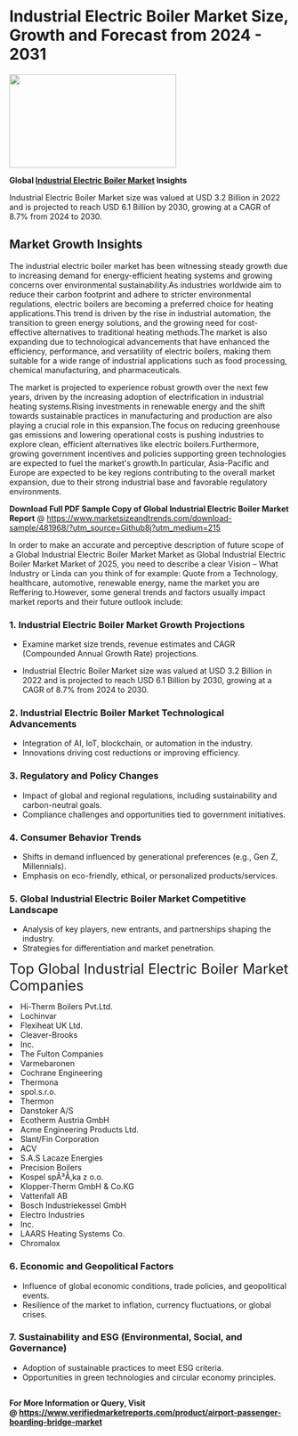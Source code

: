 <H1>Industrial Electric Boiler Market Size, Growth and Forecast from 2024 - 2031</H1><img class="aligncenter size-medium wp-image-584254" src="https://thirdeyenews.in/wp-content/uploads/2024/09/Global-Market-Research-300x168.jpeg" alt="" width="300" height="168" /><p><strong>Global&nbsp;<a href="https://www.marketsizeandtrends.com/download-sample/481968/?utm_source=Github8j?utm_medium=215">Industrial Electric Boiler Market</a> Insights</strong></p><p>Industrial Electric Boiler Market size was valued at USD 3.2 Billion in 2022 and is projected to reach USD 6.1 Billion by 2030, growing at a CAGR of 8.7% from 2024 to 2030.</p><p><h2>Market Growth Insights</h2> <p>The industrial electric boiler market has been witnessing steady growth due to increasing demand for energy-efficient heating systems and growing concerns over environmental sustainability.As industries worldwide aim to reduce their carbon footprint and adhere to stricter environmental regulations, electric boilers are becoming a preferred choice for heating applications.This trend is driven by the rise in industrial automation, the transition to green energy solutions, and the growing need for cost-effective alternatives to traditional heating methods.The market is also expanding due to technological advancements that have enhanced the efficiency, performance, and versatility of electric boilers, making them suitable for a wide range of industrial applications such as food processing, chemical manufacturing, and pharmaceuticals.</p> <p>The market is projected to experience robust growth over the next few years, driven by the increasing adoption of electrification in industrial heating systems.Rising investments in renewable energy and the shift towards sustainable practices in manufacturing and production are also playing a crucial role in this expansion.The focus on reducing greenhouse gas emissions and lowering operational costs is pushing industries to explore clean, efficient alternatives like electric boilers.Furthermore, growing government incentives and policies supporting green technologies are expected to fuel the market's growth.In particular, Asia-Pacific and Europe are expected to be key regions contributing to the overall market expansion, due to their strong industrial base and favorable regulatory environments.</p> <p><span class=""><strong>Download Full PDF Sample Copy of Global Industrial Electric Boiler Market Report</strong> @ <a href="https://www.marketsizeandtrends.com/download-sample/481968/?utm_source=Github8j?utm_medium=215" target="_blank">https://www.marketsizeandtrends.com/download-sample/481968/?utm_source=Github8j?utm_medium=215</a></span></p><p>In order to make an accurate and perceptive description of future scope of a Global&nbsp;Industrial Electric Boiler Market Market as Global&nbsp;Industrial Electric Boiler Market Market of 2025, you need to describe a clear Vision &ndash; What Industry or Linda can you think of for example: Quote from a Technology, healthcare, automotive, renewable energy, name the market you are Reffering to.However, some general trends and factors usually impact market reports and their future outlook include:</p><h3>1.&nbsp;<strong>Industrial Electric Boiler Market Growth Projections</strong></h3><ul><li>Examine market size trends, revenue estimates and CAGR (Compounded Annual Growth Rate) projections.</li><li><p>Industrial Electric Boiler Market size was valued at USD 3.2 Billion in 2022 and is projected to reach USD 6.1 Billion by 2030, growing at a CAGR of 8.7% from 2024 to 2030.</p></li></ul><h3>2.&nbsp;<strong>Industrial Electric Boiler Market Technological Advancements</strong></h3><ul><li>Integration of AI, IoT, blockchain, or automation in the industry.</li><li>Innovations driving cost reductions or improving efficiency.</li></ul><h3>3.&nbsp;<strong>Regulatory and Policy Changes</strong></h3><ul><li>Impact of global and regional regulations, including sustainability and carbon-neutral goals.</li><li>Compliance challenges and opportunities tied to government initiatives.</li></ul><h3>4.&nbsp;<strong>Consumer Behavior Trends</strong></h3><ul><li>Shifts in demand influenced by generational preferences (e.g., Gen Z, Millennials).</li><li>Emphasis on eco-friendly, ethical, or personalized products/services.</li></ul><h3>5.&nbsp;<strong>Global Industrial Electric Boiler Market Competitive Landscape</strong></h3><ul><li>Analysis of key players, new entrants, and partnerships shaping the industry.</li><li>Strategies for differentiation and market penetration.</li></ul><p data-pm-slice="1 1 []"><span style="color: inherit; font-family: inherit; font-size: 25px;">Top Global Industrial Electric Boiler Market Companies</span></p><div class="" data-test-id=""><p><li>Hi-Therm Boilers Pvt.Ltd.</li><li> Lochinvar</li><li> Flexiheat UK Ltd.</li><li> Cleaver-Brooks</li><li> Inc.</li><li> The Fulton Companies</li><li> Varmebaronen</li><li> Cochrane Engineering</li><li> Thermona</li><li> spol.s.r.o.</li><li> Thermon</li><li> Danstoker A/S</li><li> Ecotherm Austria GmbH</li><li> Acme Engineering Products Ltd.</li><li> Slant/Fin Corporation</li><li> ACV</li><li> S.A.S Lacaze Energies</li><li> Precision Boilers</li><li> Kospel spÃ³Å‚ka z o.o.</li><li> Klopper-Therm GmbH & Co.KG</li><li> Vattenfall AB</li><li> Bosch Industriekessel GmbH</li><li> Electro Industries</li><li> Inc.</li><li> LAARS Heating Systems Co.</li><li> Chromalox</li></p></div><h3>6.&nbsp;<strong>Economic and Geopolitical Factors</strong></h3><ul><li>Influence of global economic conditions, trade policies, and geopolitical events.</li><li>Resilience of the market to inflation, currency fluctuations, or global crises.</li></ul><h3>7.&nbsp;<strong>Sustainability and ESG (Environmental, Social, and Governance)</strong></h3><ul><li>Adoption of sustainable practices to meet ESG criteria.</li><li>Opportunities in green technologies and circular economy principles.</li></ul><h2><strong style="font-size: 14px;">For More Information or Query, Visit @&nbsp;</strong><a style="background-color: #ffffff; font-size: 14px;" href="https://www.marketsizeandtrends.com/report/industrial-electric-boiler-market/" target="_blank">https://www.verifiedmarketreports.com/product/airport-passenger-boarding-bridge-market</a></h2>